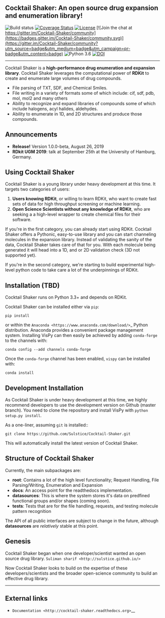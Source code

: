 
Cocktail Shaker: An open source drug expansion and enumeration library!
-----------------------------------------------------------------------

![Build status](https://travis-ci.org/Sulstice/Cocktail-Shaker.svg?branch=master)
[![Coverage Status](https://coveralls.io/repos/github/Sulstice/Cocktail-Shaker/badge.svg?branch=master)](https://coveralls.io/github/Sulstice/Cocktail-Shaker?branch=master)
[![License](https://img.shields.io/badge/license-new%20BSD-blue.svg)](https://github.com/Sulstice/CocktailShaker/blob/master/LICENSE)
[![Join the chat at https://gitter.im/Cocktail-Shaker/community](https://badges.gitter.im/Cocktail-Shaker/community.svg)](https://gitter.im/Cocktail-Shaker/community?utm_source=badge&utm_medium=badge&utm_campaign=pr-badge&utm_content=badge)
![Python 3.6](https://img.shields.io/badge/python-3.6-blue.svg)
 [![DOI](https://zenodo.org/badge/170644606.svg)](https://zenodo.org/badge/latestdoi/170644606)


----

Cocktail Shaker is a **high-performance drug enumeration and expansion library**. Cocktail Shaker leverages the computational power of  **RDKit** to create and enumerate large volumes of drug compounds. 

-  File parsing of TXT, SDF, and Chemical Smiles. 
-  File writing in a variety of formats some of which include: cif, sdf, pdb, mol, mol2 and many others
-  Ability to recognize and expand libraries of compounds some of which include halogens, acyl halides, aldehydes. 
-  Ability to enumerate in 1D, and 2D structures and produce those compounds. 


Announcements
-------------

- **Release!** Version 1.0.0-beta, August 26, 2019
- **RDkit UGM 2019**: talk at September 25th at the University of Hamburg, Germany.


Using Cocktail Shaker
---------------------

Cocktail Shaker is a young library under heavy development at this time. It
targets two categories of users:

1. **Users knowing RDKit**, or willing to learn RDKit, who want to
   create fast sets of data for high throughput screening or machine learning.
2. **Open Science Scientists without any knowledge of RDKit**, who are seeking a
   a high-level wrapper to create chemical files for their software.

If you're in the first category, you can already start using RDKit.
Cocktail Shaker offers a Pythonic, easy-to-use library and you can start channeling molecules in the expansion library.
Instead of validating the sanity of the data, Cocktail Shaker takes care of that for you.
With each molecule being generated it will head into a 1D, and or 2D validation check (3D not supported yet). 

If you're in the second category, we're starting to build experimental
high-level python code to take care a lot of the underpinnings of RDKit.

Installation (TBD)
------------------

Cocktail Shaker runs on Python 3.3+ and depends on RDKit. 


Cocktail Shaker can be installed either via `pip`:

```
pip install
```

or within the `Anaconda <https://www.anaconda.com/download/>`_ Python
distribution. Anaconda provides a convenient package management system.
Installing VisPy can then easily be achieved by adding `conda-forge` to the
channels with:

```
conda config --add channels conda-forge
```

Once the `conda-forge` channel has been enabled, `vispy` can be installed with:

```
conda install 
```

Development Installation
------------------------

As Cocktail Shaker is under heavy development at this time, we highly recommend
developers to use the development version on Github (master branch). You need
to clone the repository and install VisPy with
``python setup.py install``.

As a one-liner, assuming `git` is installed::

    git clone https://github.com/Sulstice/Cocktail-Shaker.git

This will automatically install the latest version of Cocktail Shaker.

Structure of Cocktail Shaker
----------------------------

Currently, the main subpackages are:

-  **root**: Contains a lot of the high level functionality; Request Handling, File Parsing/Writing, Enumeration and Expansion
-  **docs**: An access point for the readthedocs implementation. 
-  **datasources**: This is where the system stores it's data on predfined functional groups and/or shapes (coming soon). 
-  **tests**: Tests that are for the file handling, requests, and testing molecule pattern recognition

The API of all public interfaces are subject to change in the future,
although **datasources** are *relatively* stable at this point.


Genesis
-------

Cocktail Shaker began when one developer/scientist wanted an open source drug library. 
`Suliman sharif <http://sulstice.github.io/>`

Now Cocktail Shaker looks to build on the expertise of these developers/scientists and the
broader open-science community to build an effective drug library. 

----

External links
--------------

-  `Documentation <http://cocktail-shaker.readthedocs.org>`__
